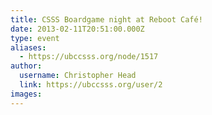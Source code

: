 ```yaml
---
title: CSSS Boardgame night at Reboot Café! 
date: 2013-02-11T20:51:00.000Z
type: event
aliases:
  - https://ubccsss.org/node/1517
author:
  username: Christopher Head
  link: https://ubccsss.org/user/2
images:
---
```


